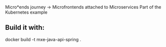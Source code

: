 Micro*ends journey -> Microfrontends attached to Microservices
Part of the Kubernetes example

## Build it with:
docker build -t mxe-java-api-spring .
